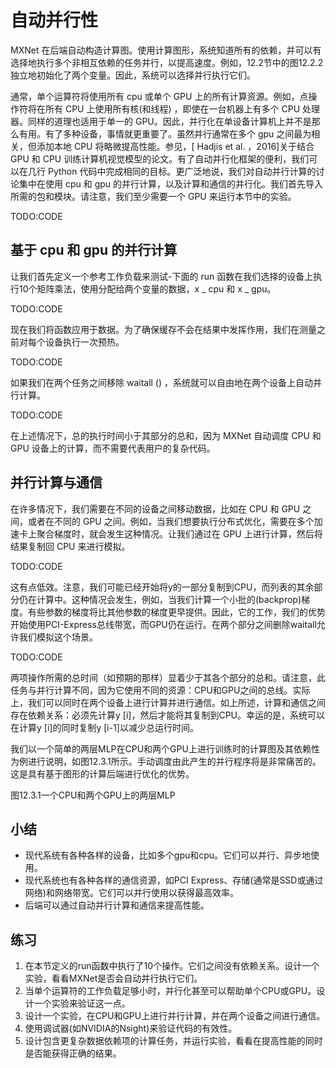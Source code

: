 

<!--
 * @version:
 * @Author:  StevenJokes https://github.com/StevenJokes
 * @Date: 2020-07-31 18:33:05
 * @LastEditors:  StevenJokes https://github.com/StevenJokes
 * @LastEditTime: 2020-07-31 18:37:44
 * @Description:MT
 * @TODO::
 * @Reference:http://preview.d2l.ai/d2l-en/master/chapter_computational-performance/auto-parallelism.html
-->

# 自动并行性

MXNet 在后端自动构造计算图。使用计算图形，系统知道所有的依赖，并可以有选择地执行多个非相互依赖的任务并行，以提高速度。例如，12.2节中的图12.2.2独立地初始化了两个变量。因此，系统可以选择并行执行它们。

通常，单个运算符将使用所有 cpu 或单个 GPU 上的所有计算资源。例如，点操作符将在所有 CPU 上使用所有核(和线程) ，即使在一台机器上有多个 CPU 处理器。同样的道理也适用于单一的 GPU。因此，并行化在单设备计算机上并不是那么有用。有了多种设备，事情就更重要了。虽然并行通常在多个 gpu 之间最为相关，但添加本地 CPU 将略微提高性能。参见，[ Hadjis et al. ，2016]关于结合 GPU 和 CPU 训练计算机视觉模型的论文。有了自动并行化框架的便利，我们可以在几行 Python 代码中完成相同的目标。更广泛地说，我们对自动并行计算的讨论集中在使用 cpu 和 gpu 的并行计算，以及计算和通信的并行化。我们首先导入所需的包和模块。请注意，我们至少需要一个 GPU 来运行本节中的实验。

TODO:CODE

## 基于 cpu 和 gpu 的并行计算

让我们首先定义一个参考工作负载来测试-下面的 run 函数在我们选择的设备上执行10个矩阵乘法，使用分配给两个变量的数据，x _ cpu 和 x _ gpu。

TODO:CODE

现在我们将函数应用于数据。为了确保缓存不会在结果中发挥作用，我们在测量之前对每个设备执行一次预热。

TODO:CODE

如果我们在两个任务之间移除 waitall () ，系统就可以自由地在两个设备上自动并行计算。

TODO:CODE

在上述情况下，总的执行时间小于其部分的总和，因为 MXNet 自动调度 CPU 和 GPU 设备上的计算，而不需要代表用户的复杂代码。

## 并行计算与通信

在许多情况下，我们需要在不同的设备之间移动数据，比如在 CPU 和 GPU 之间，或者在不同的 GPU 之间。例如，当我们想要执行分布式优化，需要在多个加速卡上聚合梯度时，就会发生这种情况。让我们通过在 GPU 上进行计算，然后将结果复制回 CPU 来进行模拟。

TODO:CODE

这有点低效。注意，我们可能已经开始将y的一部分复制到CPU，而列表的其余部分仍在计算中。这种情况会发生，例如，当我们计算一个小批的(backprop)梯度。有些参数的梯度将比其他参数的梯度更早提供。因此，它的工作，我们的优势开始使用PCI-Express总线带宽，而GPU仍在运行。在两个部分之间删除waitall允许我们模拟这个场景。

TODO:CODE

两项操作所需的总时间（如预期的那样）显着少于其各个部分的总和。请注意，此任务与并行计算不同，因为它使用不同的资源：CPU和GPU之间的总线。实际上，我们可以同时在两个设备上进行计算并进行通信。如上所述，计算和通信之间存在依赖关系：必须先计算y [i]，然后才能将其复制到CPU。幸运的是，系统可以在计算y [i]的同时复制y [i-1]以减少总运行时间。

我们以一个简单的两层MLP在CPU和两个GPU上进行训练时的计算图及其依赖性为例进行说明，如图12.3.1所示。手动调度由此产生的并行程序将是非常痛苦的。这是具有基于图形的计算后端进行优化的优势。

图12.3.1一个CPU和两个GPU上的两层MLP

## 小结

* 现代系统有各种各样的设备，比如多个gpu和cpu。它们可以并行、异步地使用。
* 现代系统也有各种各样的通信资源，如PCI Express、存储(通常是SSD或通过网络)和网络带宽。它们可以并行使用以获得最高效率。
* 后端可以通过自动并行计算和通信来提高性能。

## 练习

1. 在本节定义的run函数中执行了10个操作。它们之间没有依赖关系。设计一个实验，看看MXNet是否会自动并行执行它们。
1. 当单个运算符的工作负载足够小时，并行化甚至可以帮助单个CPU或GPU。设计一个实验来验证这一点。
1. 设计一个实验，在CPU和GPU上进行并行计算，并在两个设备之间进行通信。
1. 使用调试器(如NVIDIA的Nsight)来验证代码的有效性。
1. 设计包含更复杂数据依赖项的计算任务，并运行实验，看看在提高性能的同时是否能获得正确的结果。
